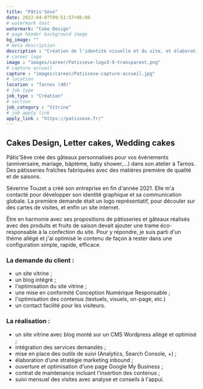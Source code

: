 ```yaml
---
title: "Pâtis'Sève"
date: 2022-04-07T09:51:57+06:00
# watermark text
watermark: "Cake Design"
# page header background image
bg_image: ""
# meta description
description : "Création de l'identité visuelle et du site, et élaboration d'une stratégie marketing inbound."
# career logo
image : "images/career/Patisseve-logo3-9-transparent.png"
# capture accueil
capture : "images/career/Patisseve-capture-accueil.jpg"
# location
location : "Tarnos (40)"
# job type
job_type : "Création"
# section
job_category : "Vitrine"
# job apply link
apply_link : "https://patisseve.fr/"
---
```



## Cakes Design, Letter cakes, Wedding cakes
Pâtis'Sève crée des gâteaux personnalisés pour vos événements (anniversaire, mariage, bâptème, baby shower,…) dans son atelier à Tarnos. Des pâtisseries fraîches fabriquées avec des matières première de qualité et de saisons.

Séverine Touzet a créé son entreprise  en fin d'année 2021. Elle m'a contacté pour développer son identité graphique et sa communication globale. La première demande était un logo représentatif, pour découler sur des cartes de visites, et enfin un site internet.

Être en harmonie avec ses propositions de pâtisseries et gâteaux réalisés avec des produits et fruits de saison devait ajouter une trame éco-responsable à la confection du site. Pour y répondre, je suis parti d'un thème allégé et j'ai optimisé le contenu de façon à rester dans une configuration simple, rapide, efficace.


### La demande du client :

* un site vitrine ;
* un blog intégré ;
* l'optimisation du site vitrine ;
* une mise en conformité Conception Numérique Responsable ;
* l'optimisation des contenus (textuels, visuels, on-page, etc.)
* un contact facilité pour les visiteurs.


### La réalisation :

* un site vitrine avec blog monté sur un CMS Wordpress allégé et optimisé ;
* intégration des services demandés ;
* mise en place des outils de suivi (Analytics, Search Console, +) ;
* élaboration d’une stratégie marketing inbound ;
* ouverture et optimisation d'une page Google My Business ;
* contrat de maintenance incluant l'insertion des contenus ;
* suivi mensuel des visites avec analyse et conseils à l'appui.
